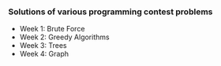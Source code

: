 ### Solutions of various programming contest problems

* Week 1: Brute Force
* Week 2: Greedy Algorithms
* Week 3: Trees
* Week 4: Graph
